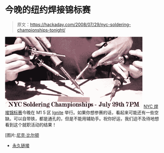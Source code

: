# 今晚的纽约焊接锦标赛

> 原文：<https://hackaday.com/2008/07/29/nyc-soldering-championships-tonight/>

![](img/f1cced534748442ff26a7232129d012d.png)
[NYC 焊接锦标赛](http://www.nycresistor.com/2008/07/28/nyc-soldering-championship-rules/)今晚在 M1 5 区 [Ignite](http://radar.oreilly.com/2008/07/ignite-nyc-soldering-guerilla.html) 举行。如果你想参赛的话，看起来可能还有一些空缺。可以自带铁，都是通孔的，但是不能用辅助手。祝你好运，我们迫不及待地想看到这个就职活动的结果！

[图片:[尼克·比尔顿](http://www.flickr.com/photos/bre/2674997784/)

*   [永久链接](http://www.nycresistor.com/2008/07/28/nyc-soldering-championship-rules/)